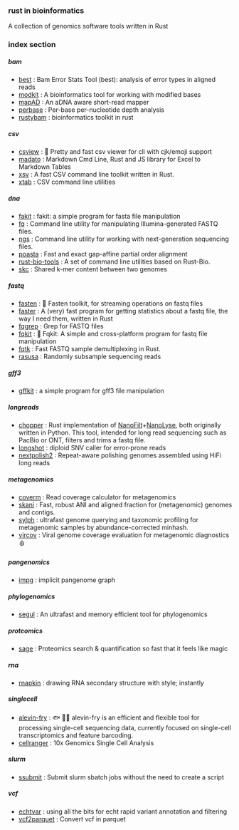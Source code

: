 ### rust in bioinformatics

A collection of genomics software tools written in Rust



### index section

##### bam

- [best](https://github.com/google/best) : Bam Error Stats Tool (best): analysis of error types in aligned reads
- [modkit](https://github.com/nanoporetech/modkit) : A bioinformatics tool for working with modified bases
- [mapAD](https://github.com/mpieva/mapAD) : An aDNA aware short-read mapper
- [perbase](https://github.com/sstadick/perbase) : Per-base per-nucleotide depth analysis
- [rustybam](https://github.com/mrvollger/rustybam) : bioinformatics toolkit in rust

##### csv

- [csview](https://github.com/wfxr/csview) : 📠 Pretty and fast csv viewer for cli with cjk/emoji support
- [madato](https://github.com/inosion/madato) : Markdown Cmd Line, Rust and JS library for Excel to Markdown Tables
- [xsv](https://github.com/BurntSushi/xsv) : A fast CSV command line toolkit written in Rust.  
- [xtab](https://github.com/sharkLoc/xtab) : CSV command line utilities

##### dna

- [fakit](https://github.com/sharkLoc/fakit) : fakit: a simple program for fasta file manipulation
- [fq](https://github.com/stjude-rust-labs/fq) : Command line utility for manipulating Illumina-generated FASTQ files.
- [ngs](https://github.com/stjude-rust-labs/ngs) : Command line utility for working with next-generation sequencing files.
- [poasta](https://github.com/broadinstitute/poasta) : Fast and exact gap-affine partial order alignment
- [rust-bio-tools](https://github.com/rust-bio/rust-bio-tools) : A set of command line utilities based on Rust-Bio.
- [skc](https://github.com/mbhall88/skc) : Shared k-mer content between two genomes

##### fastq

- [fasten](https://github.com/lskatz/fasten) : 👷 Fasten toolkit, for streaming operations on fastq files
- [faster](https://github.com/angelovangel/faster) :  A (very) fast program for getting statistics about a fastq file, the way I need them, written in Rust
- [fqgrep](https://github.com/fulcrumgenomics/fqgrep) : Grep for FASTQ files
- [fqkit](https://github.com/sharkLoc/fqkit) : 🦀 Fqkit: A simple and cross-platform program for fastq file manipulation  
- [fqtk](https://github.com/fulcrumgenomics/fqtk) : Fast FASTQ sample demultiplexing in Rust.
- [rasusa](https://github.com/mbhall88/rasusa) : Randomly subsample sequencing reads

##### gff3

- [gffkit](https://github.com/sharkloc/gffkit) : a simple program for gff3 file manipulation

##### longreads

- [chopper](https://github.com/wdecoster/chopper) : Rust implementation of [NanoFilt](https://github.com/wdecoster/nanofilt)+[NanoLyse](https://github.com/wdecoster/nanolyse), both originally written in Python. This tool, intended for long read sequencing such as PacBio or ONT, filters and trims a fastq file.
- [longshot](https://github.com/pjedge/longshot) : diploid SNV caller for error-prone reads
- [nextpolish2](https://github.com/Nextomics/NextPolish2) : Repeat-aware polishing genomes assembled using HiFi long reads

##### metagenomics

- [coverm](https://github.com/wwood/CoverM) : Read coverage calculator for metagenomics
- [skani](https://github.com/bluenote-1577/skani) : Fast, robust ANI and aligned fraction for (metagenomic) genomes and contigs.
- [sylph](https://github.com/bluenote-1577/sylph) : ultrafast genome querying and taxonomic profiling for metagenomic samples by abundance-corrected minhash.
- [vircov](https://github.com/esteinig/vircov) : Viral genome coverage evaluation for metagenomic diagnostics 🩸

##### pangenomics

- [impg](https://github.com/pangenome/impg) : implicit pangenome graph

##### phylogenomics

- [segul](https://github.com/hhandika/segul) : An ultrafast and memory efficient tool for phylogenomics

##### proteomics

- [sage](https://github.com/lazear/sage) : Proteomics search & quantification so fast that it feels like magic

##### rna

- [rnapkin](https://github.com/ukmrs/rnapkin) : drawing RNA secondary structure with style; instantly

##### singlecell

- [alevin-fry](https://github.com/COMBINE-lab/alevin-fry) : 🐟 🔬🦀 alevin-fry is an efficient and flexible tool for processing single-cell sequencing data, currently focused on single-cell transcriptomics and feature barcoding.
- [cellranger](https://github.com/10XGenomics/cellranger) : 10x Genomics Single Cell Analysis

##### slurm

- [ssubmit](https://github.com/mbhall88/ssubmit) : Submit slurm sbatch jobs without the need to create a script

##### vcf

- [echtvar](https://github.com/brentp/echtvar) : using all the bits for echt rapid variant annotation and filtering
- [vcf2parquet](https://github.com/natir/vcf2parquet) : Convert vcf in parquet
